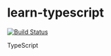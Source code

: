 # learn-typescript

[![Build Status](https://travis-ci.org/DreamerKing/learn-typescript.svg?branch=master)](https://travis-ci.org/DreamerKing/learn-typescript)  


TypeScript
